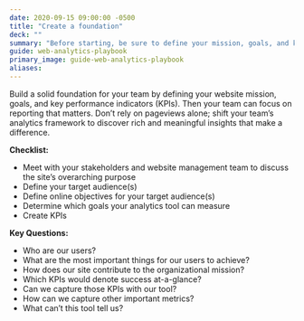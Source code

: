 ```yaml
---
date: 2020-09-15 09:00:00 -0500
title: "Create a foundation"
deck: ""
summary: "Before starting, be sure to define your mission, goals, and key performance indicators."
guide: web-analytics-playbook
primary_image: guide-web-analytics-playbook
aliases:
---
```

Build a solid foundation for your team by defining your website mission, goals, and key performance indicators (KPIs). Then your team can focus on reporting that matters. Don’t rely on pageviews alone; shift your team’s analytics framework to discover rich and meaningful insights that make a difference.

**Checklist:**

- Meet with your stakeholders and website management team to discuss the site’s overarching purpose
- Define your target audience(s)
- Define online objectives for your target audience(s)
- Determine which goals your analytics tool can measure
- Create KPIs

**Key Questions:**  

- Who are our users?
- What are the most important things for our users to achieve?
- How does our site contribute to the organizational mission?
- Which KPIs would denote success at-a-glance?
- Can we capture those KPIs with our tool?
- How can we capture other important metrics?
- What can’t this tool tell us?
